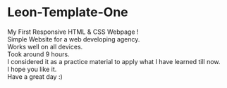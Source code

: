 # Leon-Template-One
My First Responsive HTML &amp; CSS Webpage ! <br />
Simple Website for a web developing agency. <br />
Works well on all devices. <br />
Took around 9 hours. <br />
I considered it as a practice material to apply what I have learned till now. <br />
I hope you like it. <br />
Have a great day :)
